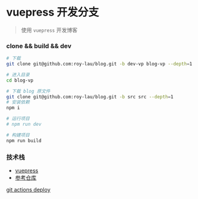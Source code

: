 # 				vuepress 开发分支

> 使用 `vuepress` 开发博客


### clone && build && dev


```sh
# 下载
git clone git@github.com:roy-lau/blog.git -b dev-vp blog-vp --depth=1

# 进入目录
cd blog-vp

# 下载 blog 原文件
git clone git@github.com:roy-lau/blog.git -b src src --depth=1
# 安装依赖
npm i

# 运行项目
# npm run dev

# 构建项目
npm run build
```


### 技术栈

* [vuepress](https://vuepress.vuejs.org/zh/)
* [参考仓库](https://github.com/vuepress-reco/vuepress-theme-reco)

[git actions deploy](https://github.com/marketplace/actions/deploy-to-vuepress)